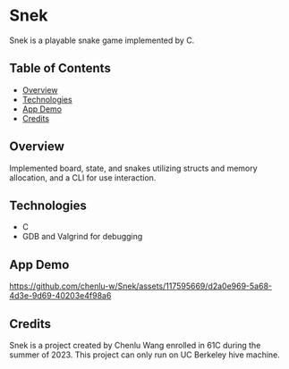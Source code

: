 # Snek

Snek is a playable snake game implemented by C.

## Table of Contents
- [Overview](#overview)
- [Technologies](#technologies)
- [App Demo](#app-demo)
- [Credits](#credits)

## Overview

Implemented board, state, and snakes utilizing structs and memory allocation, and a CLI for use interaction.

## Technologies

- C
- GDB and Valgrind for debugging

## App Demo

https://github.com/chenlu-w/Snek/assets/117595669/d2a0e969-5a68-4d3e-9d69-40203e4f98a6

## Credits

Snek is a project created by Chenlu Wang enrolled in 61C during the summer of 2023. 
This project can only run on UC Berkeley hive machine.

